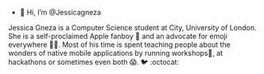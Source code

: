 - 👋 Hi, I’m @Jessicagneza

Jessica Gneza is a Computer Science student at City, University of London. 
She is a self-proclaimed Apple fanboy 🍎 and an advocate for emoji everywhere 👏🏾. 
Most of his time is spent teaching people about the wonders of native mobile applications by running workshops📱, at hackathons or sometimes even both 😱.
🐦 :octocat:
<!---
Jessicagneza/Jessicagneza is a ✨ special ✨ repository because its `README.md` (this file) appears on your GitHub profile.
--->

